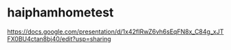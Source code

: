 # haiphamhometest
https://docs.google.com/presentation/d/1x42fIRwZ6vh6sEqFN8x_C84g_xJTFX0BU4ctan8bj40/edit?usp=sharing